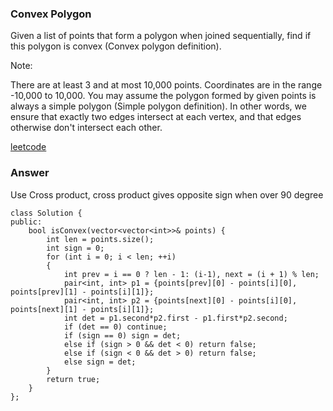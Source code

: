 ### Convex Polygon
Given a list of points that form a polygon when joined sequentially, find if this polygon is convex (Convex polygon definition).

Note:

There are at least 3 and at most 10,000 points.
Coordinates are in the range -10,000 to 10,000.
You may assume the polygon formed by given points is always a simple polygon (Simple polygon definition). In other words, we ensure that exactly two edges intersect at each vertex, and that edges otherwise don't intersect each other.

[leetcode](https://leetcode.com/problems/convex-polygon/description/)

### Answer

Use Cross product, cross product gives opposite sign when over 90 degree

	class Solution {
	public:
	    bool isConvex(vector<vector<int>>& points) {
	        int len = points.size();
	        int sign = 0;
	        for (int i = 0; i < len; ++i)
	        {
	            int prev = i == 0 ? len - 1: (i-1), next = (i + 1) % len;
	            pair<int, int> p1 = {points[prev][0] - points[i][0], points[prev][1] - points[i][1]};
	            pair<int, int> p2 = {points[next][0] - points[i][0], points[next][1] - points[i][1]};
	            int det = p1.second*p2.first - p1.first*p2.second;
	            if (det == 0) continue;
	            if (sign == 0) sign = det;
	            else if (sign > 0 && det < 0) return false;
	            else if (sign < 0 && det > 0) return false;
	            else sign = det;
	        }
	        return true;
	    }
	};